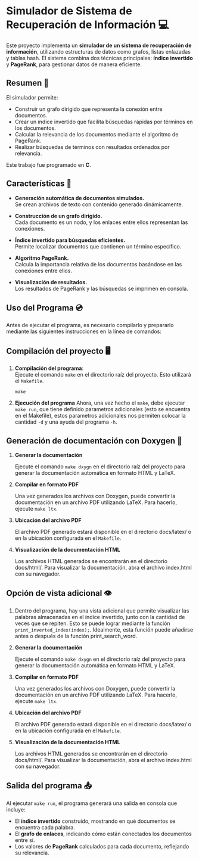 # Simulador de Sistema de Recuperación de Información 💻

Este proyecto implementa un **simulador de un sistema de recuperación de información**, utilizando estructuras de datos como grafos, listas enlazadas y tablas hash. El sistema combina dos técnicas principales: **índice invertido** y **PageRank**, para gestionar datos de manera eficiente.

## Resumen 📖

El simulador permite:  
- Construir un grafo dirigido que representa la conexión entre documentos.
- Crear un índice invertido que facilita búsquedas rápidas por términos en los documentos.
- Calcular la relevancia de los documentos mediante el algoritmo de PageRank.
- Realizar búsquedas de términos con resultados ordenados por relevancia.

Este trabajo fue programado en **C**.

## Características 🧐

- **Generación automática de documentos simulados.**  
  Se crean archivos de texto con contenido generado dinámicamente.

- **Construcción de un grafo dirigido.**  
  Cada documento es un nodo, y los enlaces entre ellos representan las conexiones.  

- **Índice invertido para búsquedas eficientes.**  
  Permite localizar documentos que contienen un término específico.

- **Algoritmo PageRank.**  
  Calcula la importancia relativa de los documentos basándose en las conexiones entre ellos.

- **Visualización de resultados.**  
  Los resultados de PageRank y las búsquedas se imprimen en consola.  

## Uso del Programa 💿

Antes de ejecutar el programa, es necesario compilarlo y prepararlo mediante las siguientes instrucciones en la línea de comandos:  

## Compilación del proyecto 🖥️

1. **Compilación del programa**:  
   Ejecute el comando `make` en el directorio raíz del proyecto. Esto utilizará el `Makefile`.

   `make`

2. **Ejecución del programa**
    Ahora, una vez hecho el `make`, debe ejecutar `make run`, que tiene definido
    parametros adicionales (esto se encuentra en el Makefile), estos parametros adicionales
    nos permiten colocar la cantidad `-d` y una ayuda del programa `-h`.

## Generación de documentación con Doxygen 📝

1. **Generar la documentación**

    Ejecute el comando `make dxygn` en el directorio raíz del proyecto para generar la documentación automática en formato HTML y LaTeX.

2. **Compilar en formato PDF**

    Una vez generados los archivos con Doxygen, puede convertir la documentación en un archivo PDF utilizando LaTeX. Para hacerlo, ejecute  `make ltx`.

3.  **Ubicación del archivo PDF**

    El archivo PDF generado estará disponible en el directorio docs/latex/ o en la ubicación configurada en el `Makefile`.

4. **Visualización de la documentación HTML**

    Los archivos HTML generados se encontrarán en el directorio docs/html/. Para visualizar la documentación, abra el archivo index.html con su navegador.

## Opción de vista adicional 👁️

1. Dentro del programa, hay una vista adicional que permite   visualizar las palabras almacenadas en el índice invertido, junto con la cantidad de veces que se repiten. Esto se puede lograr mediante la función `print_inverted_index(index);`. Idealmente, esta función puede añadirse antes o después de la función print_search_word.

1. **Generar la documentación**

    Ejecute el comando `make dxygn` en el directorio raíz del proyecto para generar la documentación automática en formato HTML y LaTeX.

2. **Compilar en formato PDF**

    Una vez generados los archivos con Doxygen, puede convertir la documentación en un archivo PDF utilizando LaTeX. Para hacerlo, ejecute  `make ltx`.

3.  **Ubicación del archivo PDF**

    El archivo PDF generado estará disponible en el directorio docs/latex/ o en la ubicación configurada en el `Makefile`.

4. **Visualización de la documentación HTML**

    Los archivos HTML generados se encontrarán en el directorio docs/html/. Para visualizar la documentación, abra el archivo index.html con su navegador.

## Salida del programa 📤

Al ejecutar `make run`, el programa generará una salida en consola que incluye:

- El **índice invertido** construido, mostrando en qué documentos se encuentra cada palabra.
- El **grafo de enlaces**, indicando cómo están conectados los documentos entre sí.
- Los valores de **PageRank** calculados para cada documento, reflejando su relevancia.
